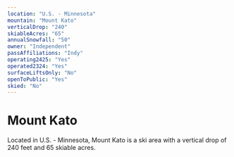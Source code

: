 ```yaml
---
location: "U.S. - Minnesota"
mountain: "Mount Kato"
verticalDrop: "240"
skiableAcres: "65"
annualSnowfall: "50"
owner: "Independent"
passAffiliations: "Indy"
operating2425: "Yes"
operated2324: "Yes"
surfaceLiftsOnly: "No"
openToPublic: "Yes"
skied: "No"
---
```


# Mount Kato

Located in U.S. - Minnesota, Mount Kato is a ski area with a vertical drop of 240 feet and 65 skiable acres.